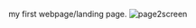 my first webpage/landing page.
![page2screen](https://github.com/YugankDh/Web-Development/assets/147908064/570b05db-9d62-46b0-a51a-09d6b601bd0d)

